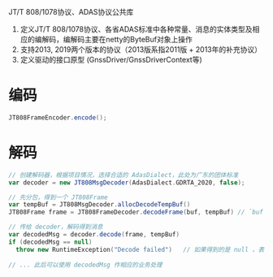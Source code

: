 JT/T 808/1078协议、ADAS协议公共库

1. 定义JT/T 808/1078协议、各省ADAS标准中各种常量、消息的实体类型及相应的编解码，编解码主要在netty的ByteBuf对象上操作
2. 支持2013, 2019两个版本的协议（2013版系指2011版 + 2013年的补充协议）
3. 定义驱动的接口原型 (GnssDriver/GnssDriverContext等)

# 编码
```scala
JT808FrameEncoder.encode();
```

# 解码
```scala
// 创建解码器，根据项目情况，选择合适的 AdasDialect，此处为广东的团体标准
var decoder = new JT808MsgDecoder(AdasDialect.GDRTA_2020, false);

// 先分包，得到一个 JT808Frame
var tempBuf = JT808MsgDecoder.allocDecodeTempBuf()
JT808Frame frame = JT808FrameDecoder.decodeFrame(buf, tempBuf) // `buf` 为 netty 的 数据包

// 传给 decoder，解码得到消息
var decodedMsg = decoder.decode(frame, tempBuf)
if (decodedMsg == null)
  throw new RuntimeException("Decode failed")   // 如果得到的是 null ，表示解码失败
  
// ... 此后可以使用 decodedMsg 作相应的业务处理
```
